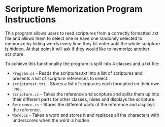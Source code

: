 # Scripture Memorization Program Instructions

This program allows users to read scriptures from a correctly formatted .txt file
and allows them to select one or have one randomly selected to memorize by hiding
words every time they hit enter until the whole scripture is hidden. At that point
it will ask if they would like to memorize another scripture.

To achieve this functionality the program is split into 4 classes and a txt file:

- `Program.cs` - Reads the scriptures.txt into a list of scriptures and presents a list of scripture references to select.
- `scripturest.txt` - Stores a list of scriptures each formatted on their own line.
- `Scripture.cs` - Takes the reference and scripture and splits them up into their different parts for other classes, hides and displays the scripture.
- `Reference.cs` - Stores the different parts of the reference and displays the reference.
- `Word.cs` - Takes a word and stores it and replaces all the characters with underscores when the word is hidden.
